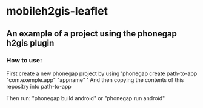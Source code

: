 mobileh2gis-leaflet
===================

## An example of a project using the phonegap h2gis plugin

### How to use:
First create a new phonegap project by using 'phonegap create path-to-app "com.exemple.app" "appname" ' 
And then copying the contents of this repositry into path-to-app

Then run: "phonegap build android" or "phonegap run android"
